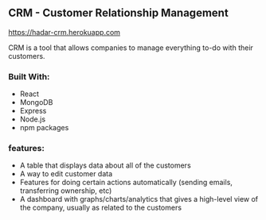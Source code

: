 
## CRM - Customer Relationship Management 
https://hadar-crm.herokuapp.com

CRM is a tool that allows companies to manage everything to-do with their customers.

### Built With:
- React
- MongoDB
- Express
- Node.js
- npm packages


### features:


- A table that displays data about all of the customers
- A way to edit customer data
- Features for doing certain actions automatically (sending emails, transferring ownership, etc)
- A dashboard with graphs/charts/analytics that gives a high-level view of the company, usually as related to the customers

